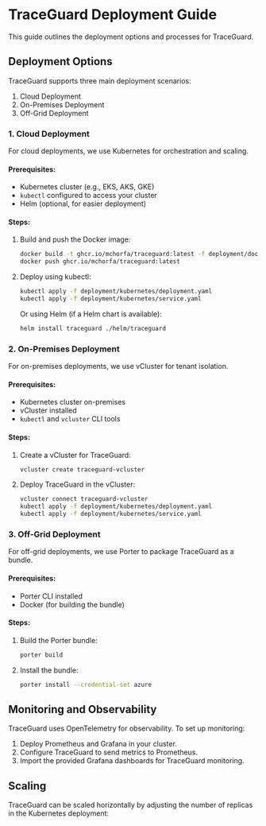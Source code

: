 # TraceGuard Deployment Guide

This guide outlines the deployment options and processes for TraceGuard.

## Deployment Options

TraceGuard supports three main deployment scenarios:

1. Cloud Deployment
2. On-Premises Deployment
3. Off-Grid Deployment

### 1. Cloud Deployment

For cloud deployments, we use Kubernetes for orchestration and scaling.

#### Prerequisites:
- Kubernetes cluster (e.g., EKS, AKS, GKE)
- `kubectl` configured to access your cluster
- Helm (optional, for easier deployment)

#### Steps:
1. Build and push the Docker image:
   ```bash
   docker build -t ghcr.io/mchorfa/traceguard:latest -f deployment/docker/Dockerfile .
   docker push ghcr.io/mchorfa/traceguard:latest
   ```

2. Deploy using kubectl:
   ```bash
   kubectl apply -f deployment/kubernetes/deployment.yaml
   kubectl apply -f deployment/kubernetes/service.yaml
   ```

   Or using Helm (if a Helm chart is available):
   ```bash
   helm install traceguard ./helm/traceguard
   ```

### 2. On-Premises Deployment

For on-premises deployments, we use vCluster for tenant isolation.

#### Prerequisites:
- Kubernetes cluster on-premises
- vCluster installed
- `kubectl` and `vcluster` CLI tools

#### Steps:
1. Create a vCluster for TraceGuard:
   ```bash
   vcluster create traceguard-vcluster
   ```

2. Deploy TraceGuard in the vCluster:
   ```bash
   vcluster connect traceguard-vcluster
   kubectl apply -f deployment/kubernetes/deployment.yaml
   kubectl apply -f deployment/kubernetes/service.yaml
   ```

### 3. Off-Grid Deployment

For off-grid deployments, we use Porter to package TraceGuard as a bundle.

#### Prerequisites:
- Porter CLI installed
- Docker (for building the bundle)

#### Steps:
1. Build the Porter bundle:
   ```bash
   porter build
   ```

2. Install the bundle:
   ```bash
   porter install --credential-set azure
   ```

## Monitoring and Observability

TraceGuard uses OpenTelemetry for observability. To set up monitoring:

1. Deploy Prometheus and Grafana in your cluster.
2. Configure TraceGuard to send metrics to Prometheus.
3. Import the provided Grafana dashboards for TraceGuard monitoring.

## Scaling

TraceGuard can be scaled horizontally by adjusting the number of replicas in the Kubernetes deployment:

